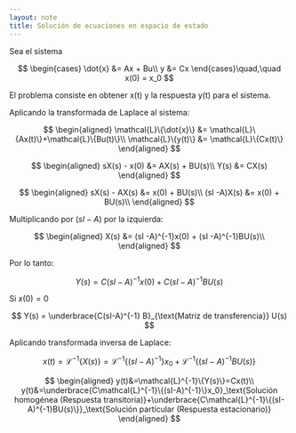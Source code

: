 ```yaml
---
layout: note
title: Solución de ecuaciones en espacio de estado
---
```


Sea el sistema

$$
\begin{cases}
\dot{x} &= Ax + Bu\\
y &= Cx
\end{cases}\quad,\quad x(0) = x_0
$$

El problema consiste en obtener x(t) y la respuesta y(t) para el sistema.

Aplicando la transformada de Laplace al sistema:

$$
\begin{aligned}
\mathcal{L}\{\dot{x}\} &= \mathcal{L}\{Ax(t)\}+\mathcal{L}\{Bu(t)\}\\
\mathcal{L}\{y(t)\} &= \mathcal{L}\{Cx(t)\}
\end{aligned}
$$

$$
\begin{aligned}
sX(s) - x(0) &= AX(s) + BU(s)\\
Y(s) &= CX(s)
\end{aligned}
$$

$$
\begin{aligned}
sX(s) - AX(s) &= x(0) + BU(s)\\
(sI -A)X(s) &= x(0) + BU(s)\\
\end{aligned}
$$

Multiplicando por $(sI - A)$ por la izquierda:

$$
\begin{aligned}
X(s) &= (sI -A)^{-1}x(0) + (sI -A)^{-1}BU(s)\\
\end{aligned}
$$


Por lo tanto:

$$
Y(s) = C(sI-A)^{-1} x(0) + C(sI-A)^{-1} B U(s)
$$

Si $x(0) = 0$

$$
Y(s) = \underbrace{C(sI-A)^{-1} B}_{\text{Matriz de transferencia}} U(s)
$$


Aplicando transformada inversa de Laplace:

$$
x(t)=\mathcal{L}^{-1}\{X(s)\}=\mathcal{L}^{-1}\{(sI-A)^{-1}\}x_0+\mathcal{L}^{-1}\{(sI-A)^{-1}BU(s)\}
$$

$$
\begin{aligned}
y(t)&=\mathcal{L}^{-1}\{Y(s)\}=Cx(t)\\
y(t)&=\underbrace{C\mathcal{L}^{-1}\{(sI-A)^{-1}\}x_0}_\text{Solución homogénea (Respuesta transitoria)}+\underbrace{C\mathcal{L}^{-1}\{(sI-A)^{-1}BU(s)\}}_\text{Solución partícular (Respuesta estacionario)}
\end{aligned}
$$
